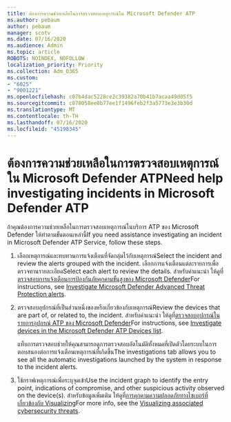 ```yaml
---
title: ต้องการความช่วยเหลือในการตรวจสอบเหตุการณ์ใน Microsoft Defender ATP
ms.author: pebaum
author: pebaum
manager: scotv
ms.date: 07/16/2020
ms.audience: Admin
ms.topic: article
ROBOTS: NOINDEX, NOFOLLOW
localization_priority: Priority
ms.collection: Adm_O365
ms.custom:
- "6025"
- "9001221"
ms.openlocfilehash: c07b4dac5228ce2c39382a70b41b7acaa49d05f5
ms.sourcegitcommit: c078058ee0b77ee1f1496feb2f3a5773e3e3b30d
ms.translationtype: MT
ms.contentlocale: th-TH
ms.lasthandoff: 07/16/2020
ms.locfileid: "45198345"
---
```

# <a name="need-help-investigating-incidents-in-microsoft-defender-atp"></a><span data-ttu-id="11179-102">ต้องการความช่วยเหลือในการตรวจสอบเหตุการณ์ใน Microsoft Defender ATP</span><span class="sxs-lookup"><span data-stu-id="11179-102">Need help investigating incidents in Microsoft Defender ATP</span></span>

<span data-ttu-id="11179-103">ถ้าคุณต้องการความช่วยเหลือในการตรวจสอบเหตุการณ์ในบริการ ATP ของ Microsoft Defender ให้ทําตามขั้นตอนเหล่านี้</span><span class="sxs-lookup"><span data-stu-id="11179-103">If you need assistance investigating an incident in Microsoft Defender ATP Service, follow these steps.</span></span>

1. <span data-ttu-id="11179-104">เลือกเหตุการณ์และทบทวนการแจ้งเตือนที่จัดกลุ่มไว้กับเหตุการณ์</span><span class="sxs-lookup"><span data-stu-id="11179-104">Select the incident and review the alerts grouped with the incident.</span></span> <span data-ttu-id="11179-105">เลือกการแจ้งเตือนแต่ละรายการเพื่อตรวจทานรายละเอียด</span><span class="sxs-lookup"><span data-stu-id="11179-105">Select each alert to review the details.</span></span> <span data-ttu-id="11179-106">สําหรับคําแนะนํา ให้ดูที่[ตรวจสอบการแจ้งเตือนการป้องกันภัยคุกคามขั้นสูงของ Microsoft Defender](https://docs.microsoft.com/windows/security/threat-protection/microsoft-defender-atp/investigate-alerts)</span><span class="sxs-lookup"><span data-stu-id="11179-106">For instructions, see [Investigate Microsoft Defender Advanced Threat Protection alerts](https://docs.microsoft.com/windows/security/threat-protection/microsoft-defender-atp/investigate-alerts).</span></span>
2. <span data-ttu-id="11179-107">ตรวจสอบอุปกรณ์ที่เป็นส่วนหนึ่งของหรือเกี่ยวข้องกับเหตุการณ์</span><span class="sxs-lookup"><span data-stu-id="11179-107">Review the devices that are part of, or related to, the incident.</span></span> <span data-ttu-id="11179-108">สําหรับคําแนะนํา ให้ดูที่[ตรวจสอบอุปกรณ์ในรายการอุปกรณ์ ATP ของ Microsoft Defender](https://docs.microsoft.com/windows/security/threat-protection/microsoft-defender-atp/investigate-machines)</span><span class="sxs-lookup"><span data-stu-id="11179-108">For instructions, see [Investigate devices in the Microsoft Defender ATP Devices list](https://docs.microsoft.com/windows/security/threat-protection/microsoft-defender-atp/investigate-machines).</span></span><br/>
 
    <span data-ttu-id="11179-109">แท็บการตรวจสอบช่วยให้คุณสามารถดูการตรวจสอบอัตโนมัติทั้งหมดที่เปิดตัวโดยระบบในการตอบสนองต่อการแจ้งเตือนเหตุการณ์ที่เกิดขึ้น</span><span class="sxs-lookup"><span data-stu-id="11179-109">The investigations tab allows you to see all the automatic investigations launched by the system in response to the incident alerts.</span></span>
3. <span data-ttu-id="11179-110">ใช้กราฟเหตุการณ์เพื่อระบุจุดเข้า</span><span class="sxs-lookup"><span data-stu-id="11179-110">Use the incident graph to identify the entry point, indications of compromise, and other suspicious activity observed on the device(s).</span></span> <span data-ttu-id="11179-111">สําหรับข้อมูลเพิ่มเติม ให้ดูที่[การคุกคามความปลอดภัยทางไซเบอร์ที่เกี่ยวข้องกับ Visualizing](https://docs.microsoft.com/windows/security/threat-protection/microsoft-defender-atp/investigate-incidents#visualizing-associated-cybersecurity-threats)</span><span class="sxs-lookup"><span data-stu-id="11179-111">For more info, see the [Visualizing associated cybersecurity threats](https://docs.microsoft.com/windows/security/threat-protection/microsoft-defender-atp/investigate-incidents#visualizing-associated-cybersecurity-threats).</span></span>  